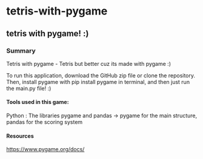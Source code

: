 # tetris-with-pygame
## tetris with pygame! :)

### Summary

Tetris with pygame - Tetris but better cuz its made with pygame :)

To run this application, download the GitHub zip file or clone the repository. Then, install pygame with pip install pygame in terminal, and then just run the main.py file! :)

#### Tools used in this game:

Python : The libraries pygame and pandas -> pygame for the main structure, pandas for the scoring system

#### Resources

https://www.pygame.org/docs/
